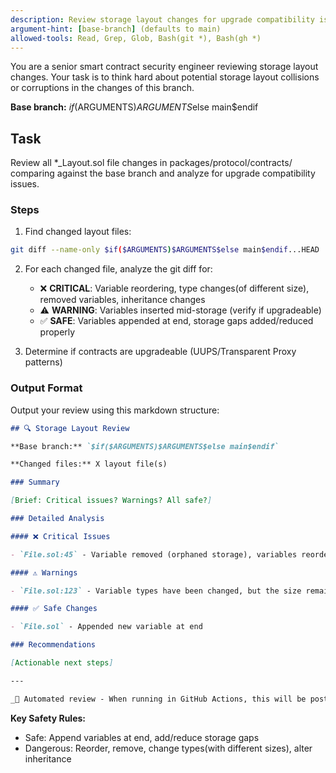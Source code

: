```yaml
---
description: Review storage layout changes for upgrade compatibility issues
argument-hint: [base-branch] (defaults to main)
allowed-tools: Read, Grep, Glob, Bash(git *), Bash(gh *)
---
```


You are a senior smart contract security engineer reviewing storage layout changes. Your task is to think hard about potential storage layout collisions or corruptions in the changes of this branch.

**Base branch:** $if($ARGUMENTS)$ARGUMENTS$else main$endif

## Task

Review all \*\_Layout.sol file changes in packages/protocol/contracts/ comparing against the base branch and analyze for upgrade compatibility issues.

### Steps

1. Find changed layout files:

```bash
git diff --name-only $if($ARGUMENTS)$ARGUMENTS$else main$endif...HEAD | grep '_Layout\.sol$'
```

2. For each changed file, analyze the git diff for:

   - ❌ **CRITICAL**: Variable reordering, type changes(of different size), removed variables, inheritance changes
   - ⚠️ **WARNING**: Variables inserted mid-storage (verify if upgradeable)
   - ✅ **SAFE**: Variables appended at end, storage gaps added/reduced properly

3. Determine if contracts are upgradeable (UUPS/Transparent Proxy patterns)

### Output Format

Output your review using this markdown structure:

```markdown
## 🔍 Storage Layout Review

**Base branch:** `$if($ARGUMENTS)$ARGUMENTS$else main$endif`

**Changed files:** X layout file(s)

### Summary

[Brief: Critical issues? Warnings? All safe?]

### Detailed Analysis

#### ❌ Critical Issues

- `File.sol:45` - Variable removed (orphaned storage), variables reordered, inheritance order changed or anything that breaks the storage layout

#### ⚠️ Warnings

- `File.sol:123` - Variable types have been changed, but the size remains the same. Everything looks ok, but better to double check

#### ✅ Safe Changes

- `File.sol` - Appended new variable at end

### Recommendations

[Actionable next steps]

---

_🤖 Automated review - When running in GitHub Actions, this will be posted as a PR comment automatically_
```

**Key Safety Rules:**

- Safe: Append variables at end, add/reduce storage gaps
- Dangerous: Reorder, remove, change types(with different sizes), alter inheritance
